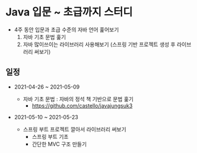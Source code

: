# Java 입문 ~ 초급까지 스터디
- 4주 동안 입문과 초급 수준의 자바 언어 훑어보기
  1) 자바 기초 문법 훑기
  2) 자바 많이쓰이는 라이브러리 사용해보기 (스프링 기반 프로젝트 생성 후 라이브러리 써보기)

## 일정
- 2021-04-26 ~ 2021-05-09
  - 자바 기초 문법 : 자바의 정석 책 기반으로 문법 훑기  
    - https://github.com/castello/javajungsuk3

- 2021-05-10 ~ 2021-05-23
  - 스프링 부트 프로젝트 깔아서 라이브러리 써보기
    - 스프링 부트 기초
    - 간단한 MVC 구조 만들기
